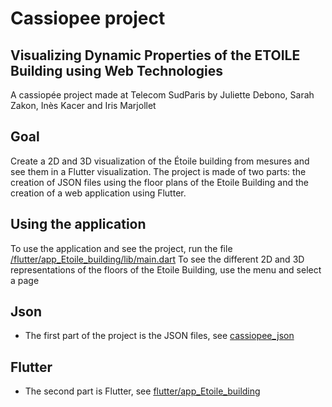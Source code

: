 # Cassiopee project

## Visualizing Dynamic Properties of the ETOILE Building using Web Technologies

A cassiopée project made at Telecom SudParis by Juliette Debono, Sarah Zakon, Inès Kacer and Iris Marjollet

## Goal

Create a 2D and 3D visualization of the Étoile building from mesures and see them in a Flutter visualization.
The project is made of two parts: the creation of JSON files using the floor plans of the Etoile Building and the creation of a web application using Flutter.

## Using the application

To use the application and see the project, run the file [/flutter/app_Etoile_building/lib/main.dart](/flutter/app_Etoile_building/lib/main.dart)
To see the different 2D and 3D representations of the floors of the Etoile Building, use the menu and select a page

## Json

* The first part of the project is the JSON files, see [cassiopee_json](cassiopee_json/README.md)

## Flutter

* The second part is Flutter, see [flutter/app_Etoile_building](flutter/app_Etoile_building/README.md)
